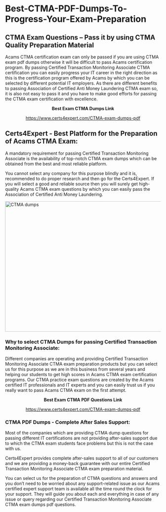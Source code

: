 # Best-CTMA-PDF-Dumps-To-Progress-Your-Exam-Preparation
<h2><strong>CTMA Exam Questions &ndash; Pass it by using CTMA Quality Preparation Material</strong></h2>
<p>Acams CTMA certification exam can only be passed if you are using CTMA exam pdf dumps otherwise it will be difficult to pass Acams certification program. By passing Certified Transaction Monitoring Associate CTMA certification you can easily progress your IT career in the right direction as this is the certification program offered by Acams by which you can be selected by different potential IT employers. As there are different benefits to passing Association of Certified Anti Money Laundering CTMA exam so, it is also not easy to pass it and you have to make good efforts for passing the CTMA exam certification with excellence.</p>
<p style="text-align: center;"><strong>Best Exam CTMA Dumps Link</strong></p>
<p style="text-align: center;"><a href="https://www.certs4expert.com/CTMA-exam-dumps-pdf">https://www.certs4expert.com/CTMA-exam-dumps-pdf</a></p>
<h2><strong>Certs4Expert - Best Platform for the Preparation of Acams CTMA Exam:&nbsp; </strong></h2>
<p>A mandatory requirement for passing Certified Transaction Monitoring Associate is the availability of top-notch CTMA exam dumps which can be obtained from the best and most reliable platform.</p>
<p>You cannot select any company for this purpose blindly and it is, recommended to do proper research and then go for the Certs4Expert. If you will select a good and reliable source then you will surely get high-quality Acams CTMA exam questions by which you can easily pass the Association of Certified Anti Money Laundering.</p>
<p><img style="display: block; margin-left: auto; margin-right: auto;" src="https://i.imgur.com/cCy1yN2.png" alt="CTMA dumps" width="750" height="422" /></p>
<h3><strong>Why to select CTMA Dumps for passing Certified Transaction Monitoring Associate:</strong></h3>
<p>Different companies are operating and providing Certified Transaction Monitoring Associate CTMA exam preparation products but you can select us for this purpose as we are in this business from several years and helping our students to get high scores in Acams CTMA exam certification programs. Our CTMA practice exam questions are created by the Acams certified IT professionals and IT experts and you can easily trust us if you really want to pass Acams CTMA exam on the first attempt.</p>
<p style="text-align: center;"><strong>Best Exam CTMA PDF Questions Link</strong></p>
<p style="text-align: center;"><a href="https://www.certs4expert.com/CTMA-exam-dumps-pdf">https://www.certs4expert.com/CTMA-exam-dumps-pdf</a></p>
<h3><strong>CTMA PDF Dumps - Complete After Sales Support:</strong></h3>
<p>Most of the companies which are providing CTMA dump questions for passing different IT certifications are not providing after-sales support due to which the CTMA exam students face problems but this is not the case with us.</p>
<p>Certs4Expert provides complete after-sales support to all of our customers and we are providing a money-back guarantee with our entire Certified Transaction Monitoring Associate CTMA exam preparation material.</p>
<p>You can select us for the preparation of CTMA questions and answers and you don&rsquo;t need to be worried about any support-related issue as our Acams certified expert support team is available all the time round the clock for your support. They will guide you about each and everything in case of any issue or query regarding our Certified Transaction Monitoring Associate CTMA exam dumps pdf questions.</p>
